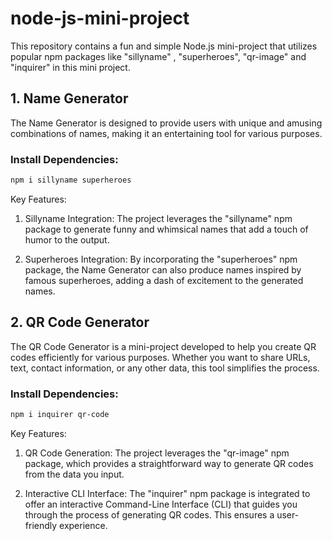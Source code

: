 # node-js-mini-project
This repository contains a fun and simple Node.js mini-project that utilizes popular npm packages like "sillyname" , "superheroes", "qr-image" and "inquirer" in this mini project.

## 1. Name Generator
The Name Generator is designed to provide users with unique and amusing combinations of names, making it an entertaining tool for various purposes.

### Install Dependencies:
```bash
npm i sillyname superheroes
```

Key Features:
1. Sillyname Integration: The project leverages the "sillyname" npm package to generate funny and whimsical names that add a touch of humor to the output.

2. Superheroes Integration: By incorporating the "superheroes" npm package, the Name Generator can also produce names inspired by famous superheroes, adding a dash of excitement to the generated names.

<!---
How to Use:
#1. Clone the Repository: Start by cloning this repository to your local machine using Git.

2. Install Dependencies: Navigate to the project directory and install the necessary dependencies by running "npm install" in the terminal.

3. Generate Names: To generate names, use the provided command, and the application will use the "sillyname" and "superheroes" packages to create unique combinations.

4. Have Fun: Enjoy the amusing and creative names generated by the application, and feel free to use them for any purpose you desire!

Whether you need funny names for a game, fictional characters, or just want to have some laughs, this Name Generator built on Node.js with the help of "sillyname" and "superheroes" npm packages is sure to keep you entertained. Have fun exploring endless combinations of names!-->



## 2. QR Code Generator

The QR Code Generator is a mini-project developed to help you create QR codes efficiently for various purposes. Whether you want to share URLs, text, contact information, or any other data, this tool simplifies the process.

### Install Dependencies:
```bash
npm i inquirer qr-code
```

Key Features:

1. QR Code Generation: The project leverages the "qr-image" npm package, which provides a straightforward way to generate QR codes from the data you input.

2. Interactive CLI Interface: The "inquirer" npm package is integrated to offer an interactive Command-Line Interface (CLI) that guides you through the process of generating QR codes. This ensures a user-friendly experience.

